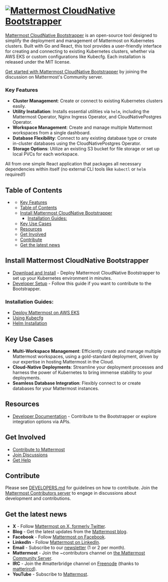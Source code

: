 # [![Mattermost CloudNative Bootstrapper](https://user-images.githubusercontent.com/7205829/137170381-fe86eef0-bccc-4fdd-8e92-b258884ebdd7.png)](https://mattermost.com)

<!-- TODO: Replace link to proper page when one exists -->
[Mattermost CloudNative Bootstrapper](https://mattermost.com) is an open-source tool designed to simplify the deployment and management of Mattermost on Kubernetes clusters. Built with Go and React, this tool provides a user-friendly interface for creating and connecting to existing Kubernetes clusters, whether via AWS EKS or custom configurations like Kubecfg. Each installation is released under the MIT license.

[Get started with Mattermost CloudNative Bootstrapper](https://community.mattermost.com/signup_user_complete/?id=codoy5s743rq5mk18i7u5ksz7e) by joining the discussion on Mattermost's Community server.

<!-- TODO: Replace with proper image -->
<!-- <img width="1006" alt="Mattermost CloudNative Bootstrapper UI" src="https://user-images.githubusercontent.com/yourimagepath/ui-screenshot.png"> -->

### Key Features

- **Cluster Management**: Create or connect to existing Kubernetes clusters easily.
- **Utility Installation**: Installs essential utilities via `helm`, including the Mattermost Operator, Nginx Ingress Operator, and CloudNativePostgres Operator.
- **Workspace Management**: Create and manage multiple Mattermost workspaces from a single dashboard.
- **Database Flexibility**: Connect to any existing database type or create in-cluster databases using the CloudNativePostgres Operator.
- **Storage Options**: Utilize an existing S3 bucket for file storage or set up local PVCs for each workspace.

All from one simple React application that packages all necessary dependencies within itself (no external CLI tools like `kubectl` or `helm` required!)

## Table of Contents

- [](#)
    - [Key Features](#key-features)
  - [Table of Contents](#table-of-contents)
  - [Install Mattermost CloudNative Bootstrapper](#install-mattermost-cloudnative-bootstrapper)
    - [Installation Guides:](#installation-guides)
  - [Key Use Cases](#key-use-cases)
  - [Resources](#resources)
  - [Get Involved](#get-involved)
  - [Contribute](#contribute)
  - [Get the latest news](#get-the-latest-news)

## Install Mattermost CloudNative Bootstrapper

<!-- TODO: replace this link with the release page when ready -->
- [Download and Install](./DEVELOPERS.md) - Deploy Mattermost CloudNative Bootstrapper to set up your Kubernetes environment in minutes.
- [Developer Setup](./DEVELOPERS.md) - Follow this guide if you want to contribute to the Bootstrapper.

### Installation Guides:

- [Deploy Mattermost on AWS EKS](https://docs.mattermost.com/install/install-eks.html)
- [Using Kubecfg](https://docs.mattermost.com/install/install-kubecfg.html)
- [Helm Installation](https://docs.mattermost.com/install/install-helm.html)

## Key Use Cases

- **Multi-Workspace Management**: Efficiently create and manage multiple Mattermost workspaces, using a gold-standard deployment, driven by our expertise in hosting Mattermost in the Cloud.
- **Cloud-Native Deployments**: Streamline your deployment processes and harness the power of Kubernetes to bring immense stability to your deployments.
- **Seamless Database Integration**: Flexibly connect to or create databases for your Mattermost instances.

## Resources

<!-- TODO: fill in when ready -->
<!-- - [Product Documentation](https://docs.mattermost.com/) - Comprehensive guides on how to use the Mattermost CloudNative Bootstrapper and related tools. -->
- [Developer Documentation](https://developers.mattermost.com/) - Contribute to the Bootstrapper or explore integration options via APIs.


<!-- TODO: Add license section -->
<!-- ## License

This project is licensed under the MIT License. See the [LICENSE file](LICENSE.txt) for details. -->

## Get Involved

- [Contribute to Mattermost](https://handbook.mattermost.com/contributors/contributors/ways-to-contribute)
- [Join Discussions](https://community.mattermost.com/signup_user_complete/?id=f1924a8db44ff3bb41c96424cdc20676)
- [Get Help](https://docs.mattermost.com/guides/get-help.html)

## Contribute

Please see [DEVELOPERS.md](./DEVELOPERS.md) for guidelines on how to contribute. Join the [Mattermost Contributors server](https://community.mattermost.com/signup_user_complete/?id=codoy5s743rq5mk18i7u5ksz7e) to engage in discussions about development and contributions.

## Get the latest news

- **X** - Follow [Mattermost on X, formerly Twitter](https://twitter.com/mattermost).
- **Blog** - Get the latest updates from the [Mattermost blog](https://mattermost.com/blog/).
- **Facebook** - Follow [Mattermost on Facebook](https://www.facebook.com/MattermostHQ).
- **LinkedIn** - Follow [Mattermost on LinkedIn](https://www.linkedin.com/company/mattermost/).
- **Email** - Subscribe to our [newsletter](https://mattermost.us11.list-manage.com/subscribe?u=6cdba22349ae374e188e7ab8e&id=2add1c8034) (1 or 2 per month).
- **Mattermost** - Join the ~contributors channel on [the Mattermost Community Server](https://community.mattermost.com).
- **IRC** - Join the #matterbridge channel on [Freenode](https://freenode.net/) (thanks to [matterircd](https://github.com/42wim/matterircd)).
- **YouTube** -  Subscribe to [Mattermost](https://www.youtube.com/@MattermostHQ).
